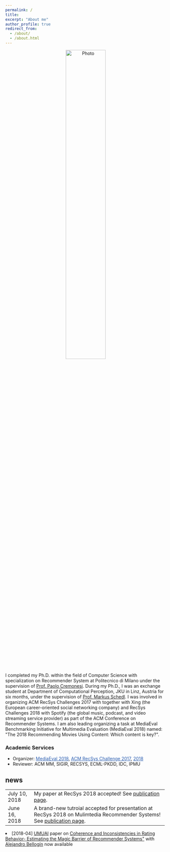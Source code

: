 ```yaml
---
permalink: /
title:
excerpt: "About me"
author_profile: true
redirect_from:
  - /about/
  - /about.html
---
```


<p align="center">
  <img src="https://raw.githubusercontent.com/yasdel/yasdel.github.io/master/images/deldjoo2.jpg" alt="Photo" style=" width: 50%;"/>
</p>
I completed my Ph.D. within the field of Computer Science with specialization on Recommender System at Politecnico di Milano under the supervision of <a href="http://www.deib.polimi.it/eng/people/details/159156">Prof. Paolo Cremonesi</a>. During my Ph.D., I was an exchange student at Department of Computational Perception, JKU in Linz, Austria for six months, under the supervision of <a href="http://www.cp.jku.at/people/schedl/">Prof. Markus Schedl</a>. I was involved in organizing ACM RecSys Challenges 2017 with together with Xing (the European career-oriented social networking company) and RecSys Challenges 2018 with Spotify (the global music, podcast, and video streaming service provider) as part of the ACM Conference on Recommender Systems. I am also leading organizing a task at MediaEval Benchmarking Initiative for Multimedia Evaluation (MediaEval 2018) named: "The 2018 Recommending Movies Using Content: Which content is key?".

<h3>Academic Services</h3>

<ul>
  <li> Organizer: <a href="http://www.multimediaeval.org/mediaeval2018/content4recsys/index.html" style="color: #2A5DB0">MediaEval 2018</a>, <a href="https://recsys.acm.org/recsys17/challenge/" style="color: #2A5DB0">ACM RecSys Challenge 2017</a>, <a href="https://recsys-challenge.spotify.com/overview" style="color: #2A5DB0">2018 </a> </li>
  <li> Reviewer: ACM MM, SIGIR, RECSYS, ECML-PKDD, IDC, IPMU </li>
</ul>



<div class="news">
<h2>news</h2>
<table>

<tr>
<td class="date">July 10, 2018</td>
<td class="announcement">
My paper at RecSys 2018 accepted! See <a href="https://yasdel.github.io/publications/" target="\_blank">publication page</a>.
</td>
</tr>
<tr>
<td class="date">June 16, 2018</td>
<td class="announcement">
A brand-new tutroial accepted for presentation at RecSys 2018 on Mulimtedia Recommender Systems! See <a href="https://yasdel.github.io/publications/" target="\_blank">publication page</a>.
</td>
</tr>
</table>
</div>


<li>[2018-04] <a href="http://www.umuai.org/">UMUAI</a> paper on <a href="https://link.springer.com/article/10.1007%2Fs11257-018-9202-0#Bib1" target=_blank>Coherence and Inconsistencies in Rating Behavior- Estimating the Magic Barrier of Recommender Systems"</a> with <a href="http://ir.ii.uam.es/~alejandro/" target="_blank">Alejandro Bellogín</a> now available</li>

